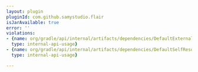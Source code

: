 ```yaml
---
layout: plugin
pluginId: com.github.samystudio.flair
isJarAvailable: true
error: ''
violations:
- {name: org/gradle/api/internal/artifacts/dependencies/DefaultExternalModuleDependency,
  type: internal-api-usage}
- {name: org/gradle/api/internal/artifacts/dependencies/DefaultSelfResolvingDependency,
  type: internal-api-usage}

---
```

